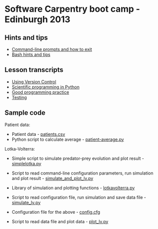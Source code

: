 Software Carpentry boot camp - Edinburgh 2013
=============================================

## Hints and tips

 * [Command-line prompts and how to exit](PromptsExits.md)
 * [Bash hints and tips](BashHintsAndTips.md)

## Lesson transcripts

 * [Using Version Control](git/README.md)
 * [Scientific programming in Python](ScientificPython.md)
 * [Good programming practice](GoodProgrammingPractice.md)
 * [Testing](testing/README.md)

## Sample code

Patient data:

 * Patient data - [patients.csv](patients/patients.csv)
 * Python script to calculate average - [patient-average.py](patients/patient-average.py)

Lotka-Volterra:

 * Simple script to simulate predator-prey evolution and plot result - [simplelotka.py](lotkavolterra/simplelotka.py)
 * Script to read command-line configuration parameters, run simulation and plot result - [simulate_and_plot_lv.py](lotkavolterra/simulate_and_plot_lv.py)

 * Library of simulation and plotting functions - [lotkavolterra.py](lotkavolterra/lotkavolterra.py)
 * Script to read configuration file, run simulation and save data file - [simulate_lv.py](lotkavolterra/simulate_lv.py)
 * Configuration file for the above - [config.cfg](lotkavolterra/config.cfg)
 * Script to read data file and plot data - [plot_lv.py](lotkavolterra/plot_lv.py)

